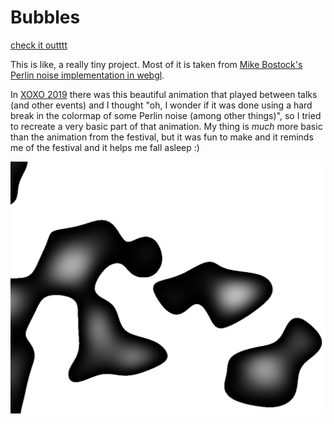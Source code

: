 # Bubbles

[check it outttt](https://bubbles.danfishgold.com)

This is like, a really tiny project. Most of it is taken from
[Mike Bostock's Perlin noise implementation in webgl](https://observablehq.com/@mbostock/perlin-noise/2).

In [XOXO 2019](https://xoxofest.com) there was this beautiful animation that
played between talks (and other events) and I thought "oh, I wonder if it was
done using a hard break in the colormap of some Perlin noise (among other
things)", so I tried to recreate a very basic part of that animation. My thing
is _much_ more basic than the animation from the festival, but it was fun to
make and it reminds me of the festival and it helps me fall asleep :)

![bubbles forming and moving and disappearing](bubbles.png)
